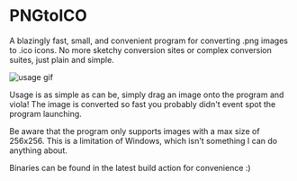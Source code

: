 # PNGtoICO

A blazingly fast, small, and convenient program for converting .png images to .ico icons.
No more sketchy conversion sites or complex conversion suites, just plain and simple.

![usage gif](https://i.imgur.com/UoMa6Mo.gif)

Usage is as simple as can be, simply drag an image onto the program and viola! The image is converted so fast you probably didn't event spot the program launching.

Be aware that the program only supports images with a max size of 256x256. This is a limitation of Windows, which isn't something I can do anything about.

Binaries can be found in the latest build action for convenience :)
